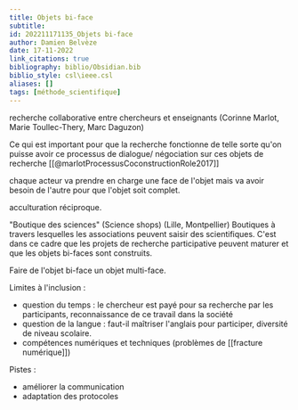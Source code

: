 ```yaml
---
title: Objets bi-face
subtitle:
id: 202211171135_Objets bi-face
author: Damien Belvèze
date: 17-11-2022
link_citations: true
bibliography: biblio/Obsidian.bib
biblio_style: csl\ieee.csl
aliases: []
tags: [méthode_scientifique]
---
```


recherche collaborative entre chercheurs et enseignants (Corinne Marlot, Marie Toullec-Thery, Marc Daguzon)

Ce qui est important pour que la recherche fonctionne de telle sorte  qu'on puisse avoir ce processus de dialogue/ négociation sur ces objets de recherche [[@marlotProcessusCoconstructionRole2017]]

chaque acteur va prendre en charge une face de l'objet mais va avoir besoin de l'autre pour que l'objet soit complet. 

acculturation réciproque. 

"Boutique des sciences" (Science shops) (Lille, Montpellier)
Boutiques à travers lesquelles les associations peuvent saisir des scientifiques. C'est dans ce cadre que les projets de recherche participative peuvent maturer et que les objets bi-faces sont construits.

Faire de l'objet bi-face un objet multi-face. 

Limites à l'inclusion : 
- question du temps : le chercheur est payé pour sa recherche par les participants, reconnaissance de ce travail dans la société
- question de la langue : faut-il maîtriser l'anglais pour participer, diversité de niveau scolaire. 
- compétences numériques et techniques (problèmes de [[fracture numérique]])

Pistes : 

- améliorer la communication
- adaptation des protocoles






